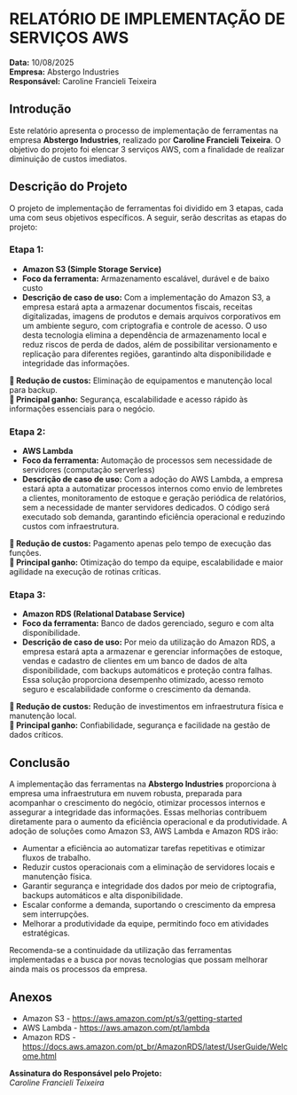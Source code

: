 # RELATÓRIO DE IMPLEMENTAÇÃO DE SERVIÇOS AWS

**Data:** 10/08/2025  
**Empresa:** Abstergo Industries  
**Responsável:** Caroline Francieli Teixeira

## Introdução

Este relatório apresenta o processo de implementação de ferramentas na empresa **Abstergo Industries**, realizado por **Caroline Francieli Teixeira**. O objetivo do projeto foi elencar 3 serviços AWS, com a finalidade de realizar diminuição de custos imediatos.

## Descrição do Projeto

O projeto de implementação de ferramentas foi dividido em 3 etapas, cada uma com seus objetivos específicos. A seguir, serão descritas as etapas do projeto:

### Etapa 1:

- **Amazon S3 (Simple Storage Service)**
- **Foco da ferramenta:** Armazenamento escalável, durável e de baixo custo
- **Descrição de caso de uso:** Com a implementação do Amazon S3, a empresa estará apta a armazenar documentos fiscais, receitas digitalizadas, imagens de produtos e demais arquivos corporativos em um ambiente seguro, com criptografia e controle de acesso. O uso desta tecnologia elimina a dependência de armazenamento local e reduz riscos de perda de dados, além de possibilitar versionamento e replicação para diferentes regiões, garantindo alta disponibilidade e integridade das informações.

**🔽 Redução de custos:** Eliminação de equipamentos e manutenção local para backup. <br> 
**🔼 Principal ganho:** Segurança, escalabilidade e acesso rápido às informações essenciais para o negócio.

### Etapa 2:

- **AWS Lambda**
- **Foco da ferramenta:** Automação de processos sem necessidade de servidores (computação serverless)
- **Descrição de caso de uso:** Com a adoção do AWS Lambda, a empresa estará apta a automatizar processos internos como envio de lembretes a clientes, monitoramento de estoque e geração periódica de relatórios, sem a necessidade de manter servidores dedicados. O código será executado sob demanda, garantindo eficiência operacional e reduzindo custos com infraestrutura.

**🔽 Redução de custos:** Pagamento apenas pelo tempo de execução das funções. <br>
**🔼 Principal ganho:** Otimização do tempo da equipe, escalabilidade e maior agilidade na execução de rotinas críticas.

### Etapa 3:

- **Amazon RDS (Relational Database Service)**
- **Foco da ferramenta:** Banco de dados gerenciado, seguro e com alta disponibilidade.
- **Descrição de caso de uso:** Por meio da utilização do Amazon RDS, a empresa estará apta a armazenar e gerenciar informações de estoque, vendas e cadastro de clientes em um banco de dados de alta disponibilidade, com backups automáticos e proteção contra falhas. Essa solução proporciona desempenho otimizado, acesso remoto seguro e escalabilidade conforme o crescimento da demanda.

**🔽 Redução de custos:** Redução de investimentos em infraestrutura física e manutenção local.<br>
**🔼 Principal ganho:** Confiabilidade, segurança e facilidade na gestão de dados críticos.

## Conclusão

A implementação das ferramentas na **Abstergo Industries** proporciona à empresa uma infraestrutura em nuvem robusta, preparada para acompanhar o crescimento do negócio, otimizar processos internos e assegurar a integridade das informações. Essas melhorias contribuem diretamente para o aumento da eficiência operacional e da produtividade. 
A adoção de soluções como Amazon S3, AWS Lambda e Amazon RDS irão: 
- Aumentar a eficiência ao automatizar tarefas repetitivas e otimizar fluxos de trabalho.
- Reduzir custos operacionais com a eliminação de servidores locais e manutenção física.
- Garantir segurança e integridade dos dados por meio de criptografia, backups automáticos e alta disponibilidade.
- Escalar conforme a demanda, suportando o crescimento da empresa sem interrupções.
- Melhorar a produtividade da equipe, permitindo foco em atividades estratégicas.

Recomenda-se a continuidade da utilização das ferramentas implementadas e a busca por novas tecnologias que possam melhorar ainda mais os processos da empresa.

## Anexos

- Amazon S3 - https://aws.amazon.com/pt/s3/getting-started
- AWS Lambda - https://aws.amazon.com/pt/lambda
- Amazon RDS - https://docs.aws.amazon.com/pt_br/AmazonRDS/latest/UserGuide/Welcome.html

**Assinatura do Responsável pelo Projeto:**  
*Caroline Francieli Teixeira*

